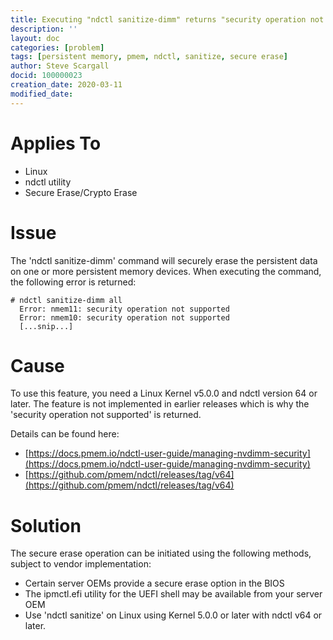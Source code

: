```yaml
---
title: Executing "ndctl sanitize-dimm" returns "security operation not supported"
description: ''
layout: doc
categories: [problem]
tags: [persistent memory, pmem, ndctl, sanitize, secure erase]
author: Steve Scargall
docid: 100000023
creation_date: 2020-03-11
modified_date:
---
```

# Applies To

- Linux
- ndctl utility
- Secure Erase/Crypto Erase

# Issue

The 'ndctl sanitize-dimm' command will securely erase the persistent data on one or more persistent memory devices. When executing the command, the following error is returned:

```
# ndctl sanitize-dimm all
  Error: nmem11: security operation not supported
  Error: nmem10: security operation not supported
  [...snip...]
```

# Cause

To use this feature, you need a Linux Kernel v5.0.0 and ndctl version 64 or later. The feature is not implemented in earlier releases which is why the 'security operation not supported' is returned.

Details can be found here:

- [https://docs.pmem.io/ndctl-user-guide/managing-nvdimm-security](https://docs.pmem.io/ndctl-user-guide/managing-nvdimm-security)
- [https://github.com/pmem/ndctl/releases/tag/v64](https://github.com/pmem/ndctl/releases/tag/v64)

# Solution

The secure erase operation can be initiated using the following methods, subject to vendor implementation:

- Certain server OEMs provide a secure erase option in the BIOS
- The ipmctl.efi utility for the UEFI shell may be available from your server OEM
- Use 'ndctl sanitize' on Linux using Kernel 5.0.0 or later with ndctl v64 or later.

